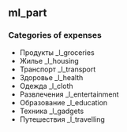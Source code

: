 ## ml_part

### Categories of expenses
- Продукты _l_groceries
- Жилье _l_housing
- Транспорт _l_transport
- Здоровье _l_health 
- Одежда _l_cloth 
- Развлечения _l_entertainment 
- Образование _l_education 
- Техника _l_gadgets
- Путешествия _l_travelling 
